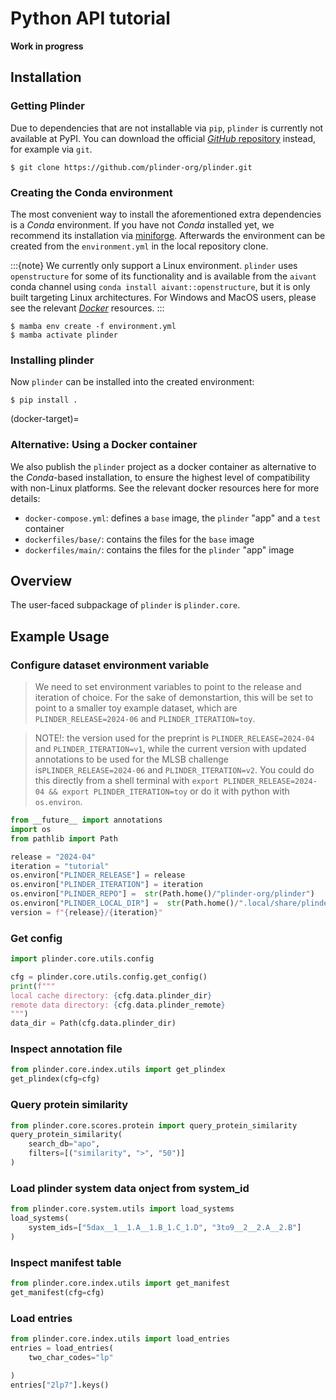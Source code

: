 # Python API tutorial

**Work in progress**

## Installation

### Getting Plinder

Due to dependencies that are not installable via `pip`, `plinder` is currently not
available at PyPI.
You can download the official
[_GitHub_ repository](https://github.com/plinder-org/plinder/)
instead, for example via `git`.

```console
$ git clone https://github.com/plinder-org/plinder.git
```

### Creating the Conda environment

The most convenient way to install the aforementioned extra dependencies is a _Conda_
environment.
If you have not _Conda_ installed yet, we recommend its installation via
[miniforge](https://github.com/conda-forge/miniforge).
Afterwards the environment can be created from the `environment.yml` in the local
repository clone.

:::{note}
We currently only support a Linux environment.
`plinder` uses `openstructure` for some of its functionality and is available from the
`aivant` conda channel using `conda install aivant::openstructure`, but it is only built
targeting Linux architectures.
For Windows and MacOS users, please see the relevant
[_Docker_](#docker-target) resources.
:::

```console
$ mamba env create -f environment.yml
$ mamba activate plinder
```

### Installing plinder

Now `plinder` can be installed into the created environment:

```console
$ pip install .
```

(docker-target)=
### Alternative: Using a Docker container

We also publish the `plinder` project as a docker container as alternative to the
_Conda_-based installation, to ensure the highest level of compatibility with
non-Linux platforms.
See the relevant docker resources here for more details:

- `docker-compose.yml`: defines a `base` image, the `plinder` "app" and a `test`
  container
- `dockerfiles/base/`: contains the files for the `base` image
- `dockerfiles/main/`: contains the files for the `plinder` "app" image

## Overview

The user-faced subpackage of `plinder` is `plinder.core`.

## Example Usage

### Configure dataset environment variable
> We need to set environment variables to point to the release and iteration of choice. For the sake of demonstartion, this will be set to point to a smaller toy example dataset, which are `PLINDER_RELEASE=2024-06` and `PLINDER_ITERATION=toy`.

>NOTE!: the version used for the preprint is `PLINDER_RELEASE=2024-04` and `PLINDER_ITERATION=v1`, while the current version with updated annotations to be used for the MLSB challenge is`PLINDER_RELEASE=2024-06` and `PLINDER_ITERATION=v2`. You could do this directly from a shell terminal with `export PLINDER_RELEASE=2024-04 && export PLINDER_ITERATION=toy` or do it with python with `os.environ`.

```python
from __future__ import annotations
import os
from pathlib import Path

release = "2024-04"
iteration = "tutorial"
os.environ["PLINDER_RELEASE"] = release
os.environ["PLINDER_ITERATION"] = iteration
os.environ["PLINDER_REPO"] =  str(Path.home()/"plinder-org/plinder")
os.environ["PLINDER_LOCAL_DIR"] =  str(Path.home()/".local/share/plinder")
version = f"{release}/{iteration}"
```

### Get config

```python
import plinder.core.utils.config

cfg = plinder.core.utils.config.get_config()
print(f"""
local cache directory: {cfg.data.plinder_dir}
remote data directory: {cfg.data.plinder_remote}
""")
data_dir = Path(cfg.data.plinder_dir)
```

### Inspect annotation file
```python
from plinder.core.index.utils import get_plindex
get_plindex(cfg=cfg)
```

### Query protein similarity
```python
from plinder.core.scores.protein import query_protein_similarity
query_protein_similarity(
    search_db="apo",
    filters=[("similarity", ">", "50")]
)
```

### Load plinder system data onject from system_id
```python
from plinder.core.system.utils import load_systems
load_systems(
    system_ids=["5dax__1__1.A__1.B_1.C_1.D", "3to9__2__2.A__2.B"]
)
```

### Inspect manifest table
```python
from plinder.core.index.utils import get_manifest
get_manifest(cfg=cfg)
```

### Load entries
```python
from plinder.core.index.utils import load_entries
entries = load_entries(
    two_char_codes="lp"

)
entries["2lp7"].keys()
```


